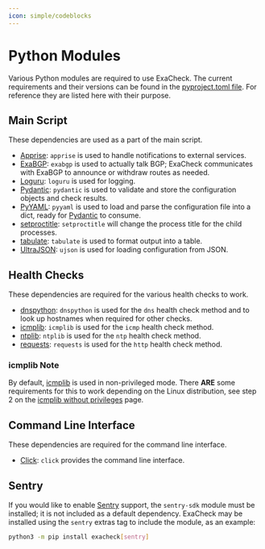 ```yaml
---
icon: simple/codeblocks
---
```


# Python Modules

Various Python modules are required to use ExaCheck. The current requirements and their versions can be found in the [pyproject.toml file][ExaCheck PyProject]. For reference they are listed here with their purpose.

## Main Script

These dependencies are used as a part of the main script.

- [Apprise][Apprise]: `apprise` is used to handle notifications to external services.
- [ExaBGP][ExaBGP]: `exabgp` is used to actually talk BGP; ExaCheck communicates with ExaBGP to announce or withdraw routes as needed.
- [Loguru][Loguru]: `loguru` is used for logging.
- [Pydantic][Pydantic]: `pydantic` is used to validate and store the configuration objects and check results.
- [PyYAML][PyYAML]: `pyyaml` is used to load and parse the configuration file into a dict, ready for [Pydantic][Pydantic] to consume.
- [setproctitle][setproctitle]: `setproctitle` will change the process title for the child processes.
- [tabulate][tabulate]: `tabulate` is used to format output into a table.
- [UltraJSON][UltraJSON]: `ujson` is used for loading configuration from JSON.

## Health Checks

These dependencies are required for the various health checks to work.

- [dnspython][dnspython]: `dnspython` is used for the `dns` health check method and to look up hostnames when required for other checks.
- [icmplib][icmplib]: `icmplib` is used for the `icmp` health check method.
- [ntplib][ntplib]: `ntplib` is used for the `ntp` health check method.
- [requests][requests]: `requests` is used for the `http` health check method.

### icmplib Note

By default, [icmplib][icmplib] is used in non-privileged mode. There **ARE** some requirements for this to work depending on the Linux distribution, see step 2 on the [icmplib without privileges][icmplib without privileges] page.

## Command Line Interface

These dependencies are required for the command line interface.

- [Click][Click]: `click` provides the command line interface.

## Sentry

If you would like to enable [Sentry][Sentry] support, the `sentry-sdk` module must be installed; it is not included as a default dependency. ExaCheck may be installed using the `sentry` extras tag to include the module, as an example:

```bash
python3 -m pip install exacheck[sentry]
```

[Click]: https://click.palletsprojects.com/
[dnspython]: https://www.dnspython.org/
[ExaBGP]: https://github.com/Exa-Networks/exabgp
[ExaCheck PyProject]: https://github.com/exacheck/exacheck/blob/main/pyproject.toml
[icmplib without privileges]: https://github.com/ValentinBELYN/icmplib/blob/main/docs/6-use-icmplib-without-privileges.md
[icmplib]: https://github.com/ValentinBELYN/icmplib
[Loguru]: https://github.com/Delgan/loguru
[ntplib]: https://github.com/cf-natali/ntplib
[Pydantic]: https://docs.pydantic.dev/
[PyYAML]: https://pyyaml.org/
[requests]: https://requests.readthedocs.io/en/latest/
[setproctitle]: https://github.com/dvarrazzo/py-setproctitle
[tabulate]: https://github.com/astanin/python-tabulate
[UltraJSON]: https://github.com/ultrajson/ultrajson
[Apprise]: https://github.com/caronc/apprise
[Sentry]: https://sentry.io/welcome/
